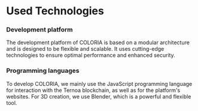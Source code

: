 # Used Technologies

### Development platform

The development platform of COLORIA is based on a modular architecture and is designed to be flexible and scalable. It uses cutting-edge technologies to ensure optimal performance and enhanced security.

### Programming languages

To develop COLORIA, we mainly use the JavaScript programming language for interaction with the Ternoa blockchain, as well as for the platform's websites. For 3D creation, we use Blender, which is a powerful and flexible tool.
